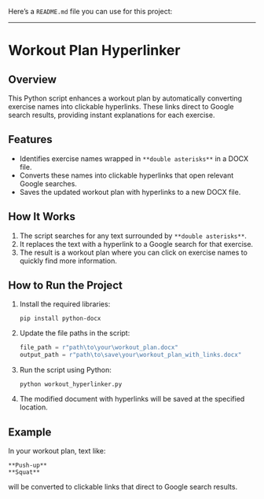 Here’s a `README.md` file you can use for this project:

---

# Workout Plan Hyperlinker

## Overview

This Python script enhances a workout plan by automatically converting exercise names into clickable hyperlinks. These links direct to Google search results, providing instant explanations for each exercise.

## Features

- Identifies exercise names wrapped in `**double asterisks**` in a DOCX file.
- Converts these names into clickable hyperlinks that open relevant Google searches.
- Saves the updated workout plan with hyperlinks to a new DOCX file.

## How It Works

1. The script searches for any text surrounded by `**double asterisks**`.
2. It replaces the text with a hyperlink to a Google search for that exercise.
3. The result is a workout plan where you can click on exercise names to quickly find more information.

## How to Run the Project

1. Install the required libraries:
    ```
    pip install python-docx
    ```
2. Update the file paths in the script:
    ```python
    file_path = r"path\to\your\workout_plan.docx"
    output_path = r"path\to\save\your\workout_plan_with_links.docx"
    ```

3. Run the script using Python:
    ```
    python workout_hyperlinker.py
    ```

4. The modified document with hyperlinks will be saved at the specified location.

## Example

In your workout plan, text like:
```
**Push-up**
**Squat**
```
will be converted to clickable links that direct to Google search results.
